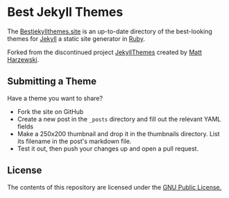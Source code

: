 Best Jekyll Themes
=============

The [Bestjekyllthemes.site](https://www.bestjekyllthemes.site) is an up-to-date directory of the best-looking themes for [Jekyll](https://jekyllrb.com/) a static site generator in [Ruby](https://www.ruby-lang.org/es/).

Forked from the discontinued project [JekyllThemes](https://github.com/mattvh/jekyllthemes) created by [Matt Harzewski](https://github.com/mattvh).

Submitting a Theme
------------------

Have a theme you want to share?

* Fork the site on GitHub
* Create a new post in the `_posts` directory and fill out the relevant YAML fields
* Make a 250x200 thumbnail and drop it in the thumbnails directory. List its filename in the post's markdown file.
* Test it out, then push your changes up and open a pull request.

License
-------

The contents of this repository are licensed under the [GNU Public License.](http://www.gnu.org/licenses/gpl-3.0.html)
